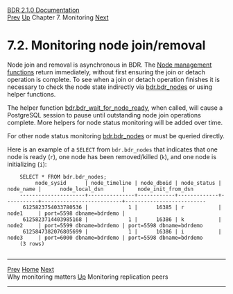   [BDR 2.1.0 Documentation](README.md)                                                                                                
  [Prev](monitoring-why.md "Why monitoring matters")   [Up](monitoring.md)    Chapter 7. Monitoring    [Next](monitoring-peers.md "Monitoring replication peers")  


# 7.2. Monitoring node join/removal

Node join and removal is asynchronous in BDR. The [Node management
functions](functions-node-mgmt.md) return immediately, without first
ensuring the join or detach operation is complete. To see when a join or
detach operation finishes it is necessary to check the node state
indirectly via [bdr.bdr_nodes](catalog-bdr-nodes.md) or using helper
functions.

The helper function
[bdr.bdr_wait_for_node_ready](functions-node-mgmt.md#FUNCTION-BDR-WAIT-FOR-NODE-READY),
when called, will cause a PostgreSQL session to pause until outstanding
node join operations complete. More helpers for node status monitoring
will be added over time.

For other node status monitoring [bdr.bdr_nodes](catalog-bdr-nodes.md)
or must be queried directly.

Here is an example of a `SELECT` from
`bdr.bdr_nodes` that indicates that one node is ready
(`r`), one node has been removed/killed (`k`), and
one node is initializing (`i`):

``` PROGRAMLISTING
    SELECT * FROM bdr.bdr_nodes;
         node_sysid      | node_timeline | node_dboid | node_status | node_name |      node_local_dsn      |    node_init_from_dsn
    ---------------------+---------------+------------+-------------+-----------+--------------------------+--------------------------
     6125823754033780536 |             1 |      16385 | r           | node1     | port=5598 dbname=bdrdemo |
     6125823714403985168 |             1 |      16386 | k           | node2     | port=5599 dbname=bdrdemo | port=5598 dbname=bdrdemo
     6125847382076805699 |             1 |      16386 | i           | node3     | port=6000 dbname=bdrdemo | port=5598 dbname=bdrdemo
    (3 rows)
    
```



  -------------------------------------------- -------------------------------------- ----------------------------------------------
  [Prev](monitoring-why.md)     [Home](README.md)      [Next](monitoring-peers.md)  
  Why monitoring matters                        [Up](monitoring.md)                    Monitoring replication peers
  -------------------------------------------- -------------------------------------- ----------------------------------------------
